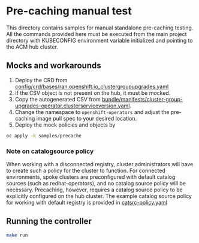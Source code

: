 # Pre-caching manual test #
This directory contains samples for manual standalone pre-caching testing.
All the commands provided here must be executed from the main project directory with KUBECONFIG environment variable initialized and pointing to the ACM hub cluster.
## Mocks and workarounds ##
1. Deploy the CRD from [config/crd/bases/ran.openshift.io_clustergroupupgrades.yaml](../../config/crd/bases/ran.openshift.io_clustergroupupgrades.yaml)
2. If the CSV object is not present on the hub, it must be mocked. 
3. Copy the autogenerated CSV from [bundle/manifests/cluster-group-upgrades-operator.clusterserviceversion.yaml](../../bundle/manifests/cluster-group-upgrades-operator.clusterserviceversion.yaml). 
4. Change the namespace to `openshift-operators` and adjust the pre-caching image pull spec to your desired location. 
5. Deploy the mock policies and objects by
```bash
oc apply -k samples/precache
```
### Note on catalogsource policy ###
When working with a disconnected registry, cluster administrators will have to create such a policy for the cluster to function. For connected environments, spoke clusters are preconfigured with default catalog sources (such as redhat-operators), and no catalog source policy will be necessary. 
Precaching, however, requires a catalog source policy to be explicitly configured on the hub cluster. The example catalog source policy for working with default registry is provided in [catsrc-policy.yaml](catsrc-policy.yaml)

## Running the controller ##
```bash
make run
```
